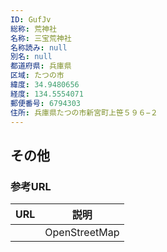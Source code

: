 ```yaml
---
ID: GufJv
総称: 荒神社
名称: 三宝荒神社
名称読み: null
別名: null
都道府県: 兵庫県
区域: たつの市
緯度: 34.9480656
経度: 134.5554071
郵便番号: 6794303
住所: 兵庫県たつの市新宮町上笹５９６−２
---
```


## その他

### 参考URL

| URL | 説明          |
| --- | ------------- |
|     | OpenStreetMap |
